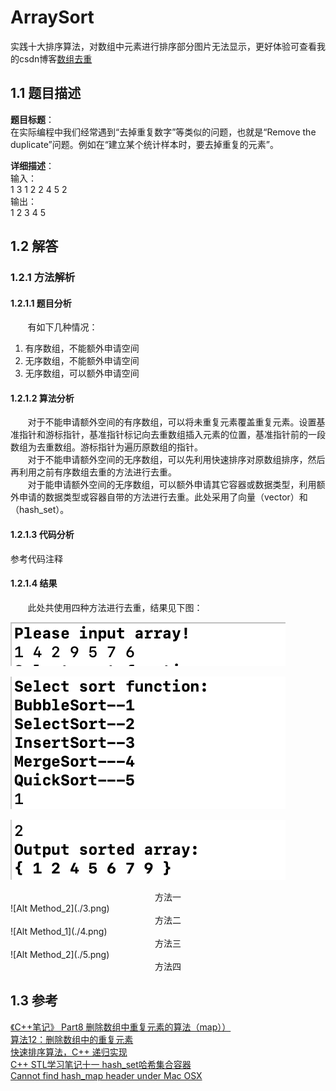 # ArraySort
实践十大排序算法，对数组中元素进行排序部分图片无法显示，更好体验可查看我的csdn博客[数组去重](https://blog.csdn.net/lrglgy/article/details/88110842)   
## 1.1 题目描述
**题目标题**：  
在实际编程中我们经常遇到“去掉重复数字”等类似的问题，也就是“Remove the duplicate”问题。例如在“建立某个统计样本时，要去掉重复的元素”。 

**详细描述**：  
输入：  
1 3 1 2 2 4 5 2  
输出：  
1 2 3 4 5

## 1.2 解答
### 1.2.1 方法解析
#### 1.2.1.1 题目分析
&nbsp;&nbsp;&nbsp;&nbsp;&nbsp;&nbsp;&nbsp;有如下几种情况：

1. 有序数组，不能额外申请空间 
2. 无序数组，不能额外申请空间 
3. 无序数组，可以额外申请空间

#### 1.2.1.2 算法分析
&nbsp;&nbsp;&nbsp;&nbsp;&nbsp;&nbsp;&nbsp;对于不能申请额外空间的有序数组，可以将未重复元素覆盖重复元素。设置基准指针和游标指针，基准指针标记向去重数组插入元素的位置，基准指针前的一段数组为去重数组。游标指针为遍历原数组的指针。  
&nbsp;&nbsp;&nbsp;&nbsp;&nbsp;&nbsp;&nbsp;对于不能申请额外空间的无序数组，可以先利用快速排序对原数组排序，然后再利用之前有序数组去重的方法进行去重。  
&nbsp;&nbsp;&nbsp;&nbsp;&nbsp;&nbsp;&nbsp;对于能申请额外空间的无序数组，可以额外申请其它容器或数据类型，利用额外申请的数据类型或容器自带的方法进行去重。此处采用了向量（vector）和（hash_set）。
#### 1.2.1.3 代码分析
参考代码注释[]()
#### 1.2.1.4 结果
&nbsp;&nbsp;&nbsp;&nbsp;&nbsp;&nbsp;&nbsp;此处共使用四种方法进行去重，结果见下图：

![Alt Input](./1_1.png)
 
![ALt Input](./1_2.png)

![Alt Method_1](./2.png)
<center>方法一</center>
![Alt Method_2](./3.png)
<center>方法二</center>
![Alt Method_1](./4.png)
<center>方法三</center>
![Alt Method_2](./5.png)
<center>方法四</center>


## 1.3 参考
[《C++笔记》 Part8 删除数组中重复元素的算法（map））](https://blog.csdn.net/sinat_24206709/article/details/78725103)  
[算法12：删除数组中的重复元素](https://blog.csdn.net/pplin/article/details/62428699)  
[快速排序算法，C++ 递归实现](https://gist.github.com/Jack-Kingdom/f69e9974e9c40369689afd44ca4c3e7e)  
[C++ STL学习笔记十一 hash_set哈希集合容器](https://blog.csdn.net/cumirror/article/details/5596908)  
[Cannot find hash_map header under Mac OSX](https://stackoverflow.com/questions/4951194/cannot-find-hash-map-header-under-mac-osx)
